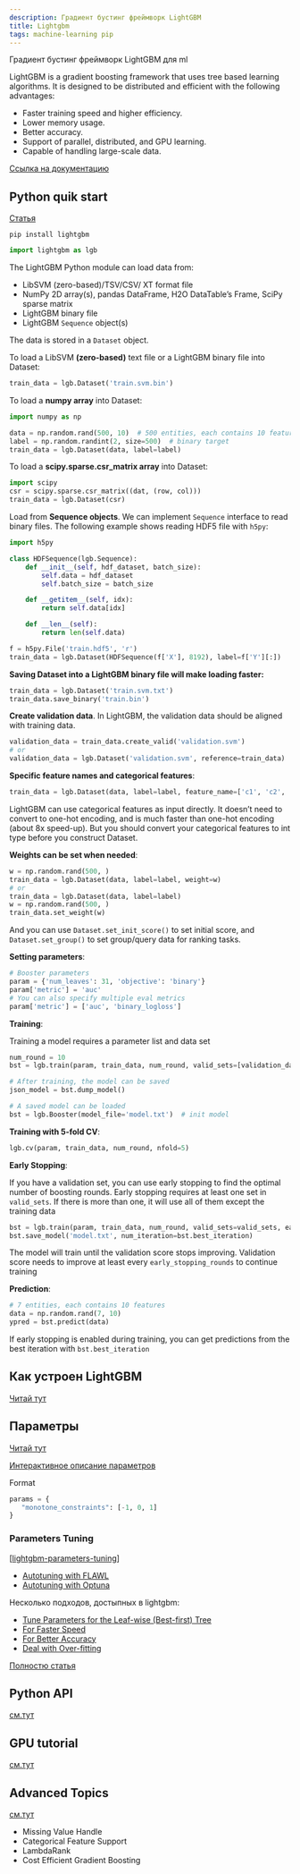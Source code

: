 ```yaml
---
description: Градиент бустинг фреймворк LightGBM
title: Lightgbm
tags: machine-learning pip
---
```

Градиент бустинг фреймворк LightGBM для ml

LightGBM is a gradient boosting framework that uses tree based learning algorithms. It is designed to be distributed and efficient with the following advantages:

- Faster training speed and higher efficiency.
- Lower memory usage.
- Better accuracy.
- Support of parallel, distributed, and GPU learning.
- Capable of handling large-scale data.

[Ссылка на документацию](https://lightgbm.readthedocs.io/en/latest/index.html)

## Python quik start

[Статья](https://lightgbm.readthedocs.io/en/latest/Python-Intro.html)

`pip install lightgbm`

```python
import lightgbm as lgb
```

The LightGBM Python module can load data from:

- LibSVM (zero-based)/TSV/CSV/ XT format file
- NumPy 2D array(s), pandas DataFrame, H2O DataTable’s Frame, SciPy sparse matrix
- LightGBM binary file
- LightGBM `Sequence` object(s)

The data is stored in a `Dataset` object.

To load a LibSVM **(zero-based)** text file or a LightGBM binary file into Dataset:

```python
train_data = lgb.Dataset('train.svm.bin')
```

To load a **numpy array** into Dataset:

```python
import numpy as np

data = np.random.rand(500, 10)  # 500 entities, each contains 10 features
label = np.random.randint(2, size=500)  # binary target
train_data = lgb.Dataset(data, label=label)
```

To load a **scipy.sparse.csr_matrix array** into Dataset:

```python
import scipy
csr = scipy.sparse.csr_matrix((dat, (row, col)))
train_data = lgb.Dataset(csr)
```

Load from **Sequence objects**. We can implement `Sequence` interface to read binary files. The following example shows reading HDF5 file with `h5py`:

```python
import h5py

class HDFSequence(lgb.Sequence):
    def __init__(self, hdf_dataset, batch_size):
        self.data = hdf_dataset
        self.batch_size = batch_size

    def __getitem__(self, idx):
        return self.data[idx]

    def __len__(self):
        return len(self.data)

f = h5py.File('train.hdf5', 'r')
train_data = lgb.Dataset(HDFSequence(f['X'], 8192), label=f['Y'][:])
```

**Saving Dataset into a LightGBM binary file will make loading faster:**

```python
train_data = lgb.Dataset('train.svm.txt')
train_data.save_binary('train.bin')
```

**Create validation data**. In LightGBM, the validation data should be aligned with training data.

```python
validation_data = train_data.create_valid('validation.svm')
# or
validation_data = lgb.Dataset('validation.svm', reference=train_data)
```

**Specific feature names and categorical features**:

```python
train_data = lgb.Dataset(data, label=label, feature_name=['c1', 'c2', 'c3'], categorical_feature=['c3'])
```

LightGBM can use categorical features as input directly. It doesn’t need to convert to one-hot encoding, and is much faster than one-hot encoding (about 8x speed-up). But you should convert your categorical features to int type before you construct Dataset.

**Weights can be set when needed**:

```python
w = np.random.rand(500, )
train_data = lgb.Dataset(data, label=label, weight=w)
# or
train_data = lgb.Dataset(data, label=label)
w = np.random.rand(500, )
train_data.set_weight(w)
```

And you can use `Dataset.set_init_score()` to set initial score, and `Dataset.set_group()` to set group/query data for ranking tasks.

**Setting parameters**:

```python
# Booster parameters
param = {'num_leaves': 31, 'objective': 'binary'}
param['metric'] = 'auc'
# You can also specify multiple eval metrics
param['metric'] = ['auc', 'binary_logloss']
```

**Training**:

Training a model requires a parameter list and data set

```python
num_round = 10
bst = lgb.train(param, train_data, num_round, valid_sets=[validation_data])

# After training, the model can be saved
json_model = bst.dump_model()

# A saved model can be loaded
bst = lgb.Booster(model_file='model.txt')  # init model
```

**Training with 5-fold CV**:

```python
lgb.cv(param, train_data, num_round, nfold=5)
```

**Early Stopping**:

If you have a validation set, you can use early stopping to find the optimal number of boosting rounds. Early stopping requires at least one set in `valid_sets`. If there is more than one, it will use all of them except the training data

```python
bst = lgb.train(param, train_data, num_round, valid_sets=valid_sets, early_stopping_rounds=5)
bst.save_model('model.txt', num_iteration=bst.best_iteration)
```

The model will train until the validation score stops improving. Validation score needs to improve at least every `early_stopping_rounds` to continue training

**Prediction**:

```python
# 7 entities, each contains 10 features
data = np.random.rand(7, 10)
ypred = bst.predict(data)
```

If early stopping is enabled during training, you can get predictions from the best iteration with `bst.best_iteration`

## Как устроен LightGBM

[Читай тут](https://lightgbm.readthedocs.io/en/latest/Features.html)

## Параметры

[Читай тут](https://lightgbm.readthedocs.io/en/latest/Parameters.html)

[Интерактивное описание параметров](https://sites.google.com/view/lauraepp/parameters)

Format

```python
params = {
   "monotone_constraints": [-1, 0, 1]
}
```

### Parameters Tuning

[[lightgbm-parameters-tuning]]

- [Autotuning with FLAWL](https://github.com/microsoft/FLAML)
- [Autotuning with Optuna](https://github.com/microsoft/FLAML)

Несколько подходов, достыпных в lightgbm:

- [Tune Parameters for the Leaf-wise (Best-first) Tree](https://lightgbm.readthedocs.io/en/latest/Parameters-Tuning.html#tune-parameters-for-the-leaf-wise-best-first-tree)
- [For Faster Speed](https://lightgbm.readthedocs.io/en/latest/Parameters-Tuning.html#for-faster-speed)
- [For Better Accuracy](https://lightgbm.readthedocs.io/en/latest/Parameters-Tuning.html#for-better-accuracy)
- [Deal with Over-fitting](https://lightgbm.readthedocs.io/en/latest/Parameters-Tuning.html#deal-with-over-fitting)

[Полностю статья](https://lightgbm.readthedocs.io/en/latest/Parameters-Tuning.html#deal-with-over-fitting)

## Python API

[см.тут](https://lightgbm.readthedocs.io/en/latest/Python-API.html)

## GPU tutorial

[см.тут](https://lightgbm.readthedocs.io/en/latest/GPU-Tutorial.html#lightgbm-gpu-tutorial)

## Advanced Topics

[см.тут](https://lightgbm.readthedocs.io/en/latest/Advanced-Topics.html)

- Missing Value Handle
- Categorical Feature Support
- LambdaRank
- Cost Efficient Gradient Boosting

[//begin]: # "Autogenerated link references for markdown compatibility"
[lightgbm-parameters-tuning]: lightgbm-parameters-tuning "Lightgbm parameters tuning"
[//end]: # "Autogenerated link references"